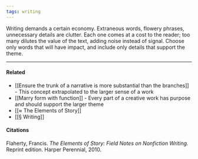 ```yaml
---
tags: writing
---
```


Writing demands a certain economy. Extraneous words, flowery phrases, unnecessary details are clutter. Each one comes at a cost to the reader; too many dilutes the value of the text, adding noise instead of signal. Choose only words that will have impact, and include only details that support the theme.

---

#### Related

- [[Ensure the trunk of a narrative is more substantial than the branches]] - This concept extrapolated to the larger sense of a work
- [[Marry form with function]] - Every part of a creative work has purpose and should support the larger theme
- [[≈ The Elements of Story]]
- [[§ Writing]]

#### Citations

Flaherty, Francis. _The Elements of Story: Field Notes on Nonfiction Writing._ Reprint edition. Harper Perennial, 2010.

